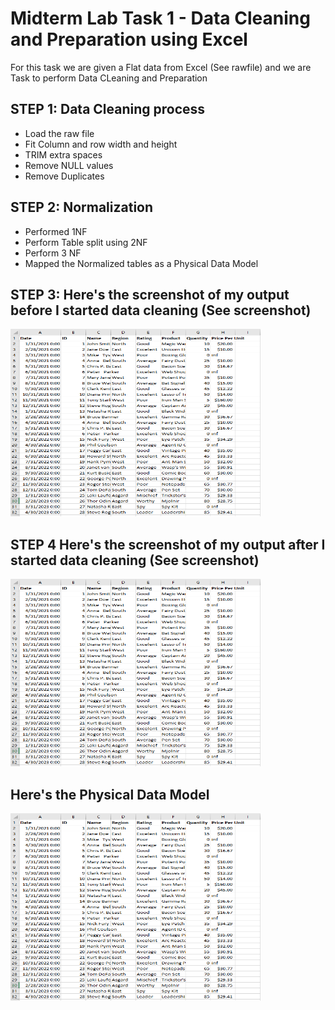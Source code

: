 # Midterm Lab Task 1 - Data Cleaning and Preparation using Excel

For this task we are given a Flat data from Excel (See rawfile) and we are Task to perform Data CLeaning and Preparation

## STEP 1: Data Cleaning process
- Load the raw file
- Fit Column and row width and height
- TRIM extra spaces
- Remove NULL values
- Remove Duplicates

## STEP 2: Normalization
- Performed 1NF
- Perform Table split using 2NF
- Perform 3 NF
- Mapped the Normalized tables as a Physical Data Model

## STEP 3: Here's the screenshot of my output before I started data cleaning (See screenshot)
<img src="rawdata.PNG" alt="Alt Text" width="400" height="300">

## STEP 4 Here's the screenshot of my output after I started data cleaning (See screenshot)
<img src="rawdata.PNG" alt="Alt Text" width="400" height="300">

## Here's the Physical Data Model
<img src="rawdata.PNG" alt="Alt Text" width="400" height="300">
